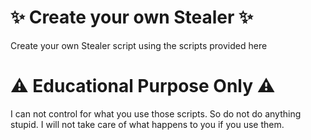 # ✨ Create your own Stealer ✨
Create your own Stealer script using the scripts provided here

# ⚠️ Educational Purpose Only ⚠️
I can not control for what you use those scripts. So do not do anything stupid. I will not take care of what happens to you if you use them.
